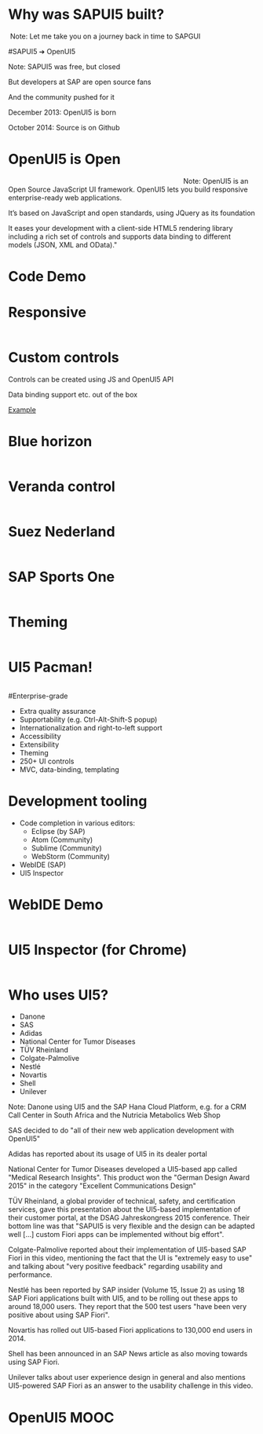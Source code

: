 # Why was SAPUI5 built?
<img data-src="images/sapgui2.png">
<!-- .slide: data-state="darker5" data-background="images/bg-retro.jpg" -->
Note: Let me take you on a journey back in time to SAPGUI



#SAPUI5 ➔ OpenUI5
<img data-src="images/openui5-p.jpg" width="65%">
<!-- .slide: data-state="darker7" data-background="images/bg-openui5.jpg" -->
Note: SAPUI5 was free, but closed

But developers at SAP are open source fans

And the community pushed for it

December 2013: OpenUI5 is born

October 2014: Source is on Github



# OpenUI5 is Open
<img data-src="images/ui5-stack.png" width="70%">
<!-- .slide: data-state="darker3" data-background="images/bg-open.jpg" -->
Note: OpenUI5 is an Open Source JavaScript UI framework. OpenUI5 lets you build responsive enterprise-ready web applications.

It’s based on JavaScript and open standards, using JQuery as its foundation

It eases your development with a client-side HTML5 rendering library including a rich set of controls and supports data binding to different models (JSON, XML and OData)."



# Code Demo
<!-- .slide: data-state="darker7" data-background="images/bg-code.jpg" -->



# Responsive
<img data-src="images/responsive.png">
<!-- .slide: data-state="darker7" data-background="images/bg-mobile.jpg" -->



# Custom controls
Controls can be created using JS and OpenUI5 API

Data binding support etc. out of the box

[Example](http://output.jsbin.com/vukara/5)
<!-- .slide: data-state="darker3" data-background="images/bg-customcontrols.jpg" -->



# Blue horizon
<img data-src="images/sample-bluehorizon.png" width="85%">
<!-- .slide: data-state="darker7" data-background="images/bg-bluehorizon.jpg" -->



# Veranda control
<img data-src="images/veranda-control.gif" width="62%">
<!-- .slide: data-state="darker5" data-background="images/bg-veranda.jpg" -->



# Suez Nederland
<img data-src="images/sample-suez.png" width="85%">
<!-- .slide: data-state="darker7" data-background="images/bg-suez.jpg" -->



# SAP Sports One
<img data-src="images/sample-sportsone.jpg">
<!-- .slide: data-state="darker8" data-background="images/bg-sportsone.jpg" -->



# Theming
<img data-src="images/sample-theming.png">
<!-- .slide: data-state="darker7" data-background="images/bg-theming.jpg" -->



# UI5 Pacman!
<img data-src="images/sample-pacman.png" width="52%">



#Enterprise-grade
* Extra quality assurance
* Supportability (e.g. Ctrl-Alt-Shift-S popup)
* Internationalization and right-to-left support
* Accessibility
* Extensibility
* Theming
* 250+ UI controls
* MVC, data-binding, templating
<!-- .slide: data-state="darker5" data-background="images/bg-enterprise.jpg" -->



# Development tooling
* Code completion in various editors:
  * Eclipse (by SAP)
  * Atom (Community)
  * Sublime (Community)
  * WebStorm (Community)
* WebIDE (SAP)
* UI5 Inspector
<!-- .slide: data-state="darker3" data-background="images/bg-tooling.jpg" -->



# WebIDE Demo
<img data-src="images/webide2.png">
<!-- .slide: data-state="darker5" data-background="images/bg-webide.jpg" -->



# UI5 Inspector (for Chrome)
<img data-src="images/ui5-inspector.png" width="80%">
<!-- .slide: data-state="darker2" data-background="images/bg-debugging.png" -->



# Who uses UI5?
* Danone
* SAS
* Adidas
* National Center for Tumor Diseases
* TÜV Rheinland
* Colgate-Palmolive
* Nestlé
* Novartis
* Shell
* Unilever

Note: Danone using UI5 and the SAP Hana Cloud Platform, e.g. for a CRM Call Center in South Africa and the Nutricia Metabolics Web Shop

SAS decided to do "all of their new web application development with OpenUI5"

Adidas has reported about its usage of UI5 in its dealer portal

National Center for Tumor Diseases developed a UI5-based app called "Medical Research Insights". This product won the "German Design Award 2015" in the category "Excellent Communications Design"

TÜV Rheinland, a global provider of technical, safety, and certification services, gave this presentation about the UI5-based implementation of their customer portal, at the DSAG Jahreskongress 2015 conference. Their bottom line was that "SAPUI5 is very flexible and the design can be adapted well [...] custom Fiori apps can be implemented without big effort".

Colgate-Palmolive reported about their implementation of UI5-based SAP Fiori in this video, mentioning the fact that the UI is "extremely easy to use" and talking about "very positive feedback" regarding usability and performance.

Nestlé has been reported by SAP insider (Volume 15, Issue 2) as using 18 SAP Fiori applications built with UI5, and to be rolling out these apps to around 18,000 users. They report that the 500 test users "have been very positive about using SAP Fiori".

Novartis has rolled out UI5-based Fiori applications to 130,000 end users in 2014.

Shell has been announced in an SAP News article as also moving towards using SAP Fiori.

Unilever talks about user experience design in general and also mentions UI5-powered SAP Fiori as an answer to the usability challenge in this video.
<!-- .slide: data-state="darker5" data-background="images/bg-unilever.jpg" -->



# OpenUI5 MOOC
<img data-src="images/opensap.png" width="80%">
<!-- .slide: data-state="darker2" data-background="images/bg-opensap.png" -->
